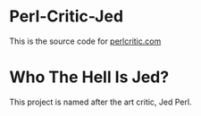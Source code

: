# Perl-Critic-Jed

This is the source code for [perlcritic.com](http://perlcritic.com)

# Who The Hell Is Jed?

This project is named after the art critic, Jed Perl.

